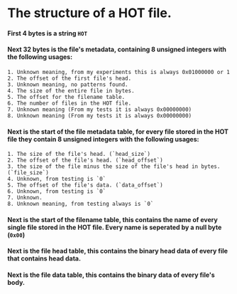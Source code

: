 # The structure of a HOT file.

#### First 4 bytes is a string `HOT `
#### Next 32 bytes is the file's metadata, containing 8 unsigned integers with the following usages:
    1. Unknown meaning, from my experiments this is always 0x01000000 or 1
    2. The offset of the first file's head.
    3. Unknown meaning, no patterns found.
    4. The size of the entire file in bytes.
    5. The offset for the filename table.
    6. The number of files in the HOT file.
    7. Unknown meaning (From my tests it is always 0x00000000)
    8. Unknown meaning (From my tests it is always 0x00000000) 

#### Next is the start of the file metadata table, for every file stored in the HOT file they contain 8 unsigned integers with the following usages:
    1. The size of the file's head. (`head_size`)
    2. The offset of the file's head. (`head_offset`)
    3. the size of the file minus the size of the file's head in bytes. (`file_size`)
    4. Unknown, from testing is `0`
    5. The offset of the file's data. (`data_offset`)
    6. Unknown, from testing is `0`
    7. Unknown.
    8. Unknown meaning, from testing always is `0`

#### Next is the start of the filename table, this contains the name of every single file stored in the HOT file. Every name is seperated by a null byte (`0x00`)

#### Next is the file head table, this contains the binary head data of every file that contains head data.

#### Next is the file data table, this contains the binary data of every file's body.
